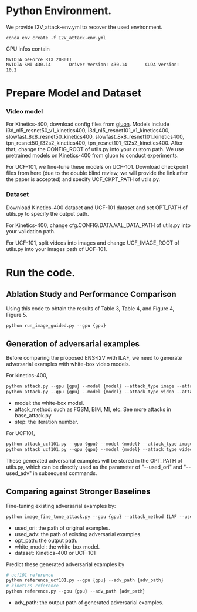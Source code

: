 # Python Environment.
We provide I2V_attack-env.yml to recover the used environment.
```
conda env create -f I2V_attack-env.yml
```
GPU infos contain 
```
NVIDIA GeForce RTX 2080TI
NVIDIA-SMI 430.14       Driver Version: 430.14       CUDA Version: 10.2 
```

# Prepare Model and Dataset
### Video model
For Kinetics-400, download config files from [gluon](https://cv.gluon.ai/model_zoo/action_recognition.html).  Models include i3d_nl5_resnet50_v1_kinetics400, i3d_nl5_resnet101_v1_kinetics400, slowfast_8x8_resnet50_kinetics400, slowfast_8x8_resnet101_kinetics400, tpn_resnet50_f32s2_kinetics400, tpn_resnet101_f32s2_kinetics400.
After that, change the CONFIG_ROOT of utils.py into your custom path. We use pretrained models on Kinetics-400 from gluon to conduct experiments.

For UCF-101, we fine-tune these models on UCF-101. Download checkpoint files from here (due to the double blind review, we will provide the link after the paper is accepted) and specify UCF_CKPT_PATH of utils.py.

### Dataset
Download Kinetics-400 dataset and UCF-101 dataset and set OPT_PATH of utils.py to specify the output path.

For Kinetics-400, change cfg.CONFIG.DATA.VAL_DATA_PATH of utils.py into your validation path.

For UCF-101, split videos into images and change UCF_IMAGE_ROOT of utils.py into your images path of UCF-101.

# Run the code.
## Ablation Study and Performance Comparison
Using this code to obtain the results of Table 3, Table 4, and Figure 4, Figure 5.
```python
python run_image_guided.py --gpu {gpu}
```
## Generation of adversarial examples
Before comparing the proposed ENS-I2V with ILAF, we need to generate adversarial examples with white-box video models.

For kinetics-400,
```python
python attack.py --gpu {gpu} --model {model} --attack_type image --attack_method {image_method} --step {step} --batch_size {batch_size} 
python attack.py --gpu {gpu} --model {model} --attack_type video --attack_method TemporalTranslation --step {step} --batch_size 1
```
* model: the white-box model.
* attack_method: such as FGSM, BIM, MI, etc. See more attacks in base_attack.py
* step: the iteration number.

For UCF101,
```python
python attack_ucf101.py --gpu {gpu} --model {model} --attack_type image --attack_method {image_method} --step {step} --batch_size {batch_size} 
python attack_ucf101.py --gpu {gpu} --model {model} --attack_type video --attack_method TemporalTranslation --step {step} --batch_size 1
```

These generated adversarial examples will be stored in the OPT_PATH of utils.py, which can be directly used as the parameter of "--used_ori" and "--used_adv" in subsequent commands.

## Comparing against Stronger Baselines
Fine-tuning existing adversarial examples by: 
```python
python image_fine_tune_attack.py --gpu {gpu} --attack_method ILAF --used_ori {path} --used_adv {path} --opt_path {path} --white_model {model} --dataset {dataset}
```
* used_ori: the path of original examples.
* used_adv: the path of existing adversarial examples.
* opt_path: the output path.
* white_model: the white-box model.
* dataset: Kinetics-400 or UCF-101

Predict these generated adversarial examples by 
```python
# ucf101 reference
python reference_ucf101.py --gpu {gpu} --adv_path {adv_path}
# kinetics reference
python reference.py --gpu {gpu} --adv_path {adv_path}
```
* adv_path: the output path of generated adversarial examples.   